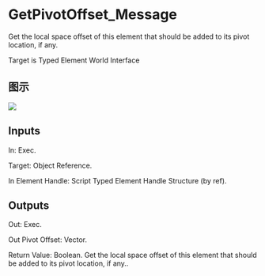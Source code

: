 # GetPivotOffset_Message

Get the local space offset of this element that should be added to its pivot location, if any.

Target is Typed Element World Interface

## 图示

![]($-20221218-21182002.png)

## Inputs

In: Exec.

Target: Object Reference.

In Element Handle: Script Typed Element Handle Structure (by ref).  

## Outputs

Out: Exec.

Out Pivot Offset: Vector.

Return Value: Boolean. Get the local space offset of this element that should be added to its pivot location, if any..

